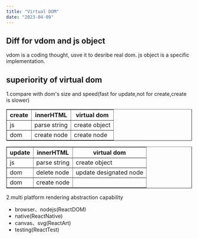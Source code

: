 ```yaml
---
title: "Virtual DOM"
date: "2023-04-09"
---
```


## Diff for vdom and js object

vdom is a coding thought, usve it to desribe real dom. js object is a specific implementation.

## superiority of virtual dom 

1.compare with dom's size and speed(fast for update,not for create,create is slower)
<table border=1>
    <thead>
        <th>create</th>
        <th>innerHTML</th>
        <th>virtual dom</th>
    </thead>
    <tbody>
        <tr>
            <td>js</td>
            <td>parse string</td>
            <td>create object</td>
        </tr>
        <tr>
            <td>dom</td>
            <td>create node</td>
            <td>create node</td>
        </tr>
    </tbody>
</table>
<table border=1>
    <thead>
        <th>update</th>
        <th>innerHTML</th>
        <th>virtual dom</th>
    </thead>
    <tbody>
        <tr>
            <td>js</td>
            <td>parse string</td>
            <td>create object</td>
        </tr>
        <tr>
            <td>dom</td>
            <td>delete node</td>
            <td>update designated node</td>
        </tr>
          <tr>
            <td>dom</td>
            <td>create node</td>
            <td></td>
        </tr>
    </tbody>
</table>

2.multi platform rendering abstraction capability          
- browser、nodejs(ReactDOM)         
- native(ReactNative)   
- canvas、svg(ReactArt)
- testing(ReactTest)